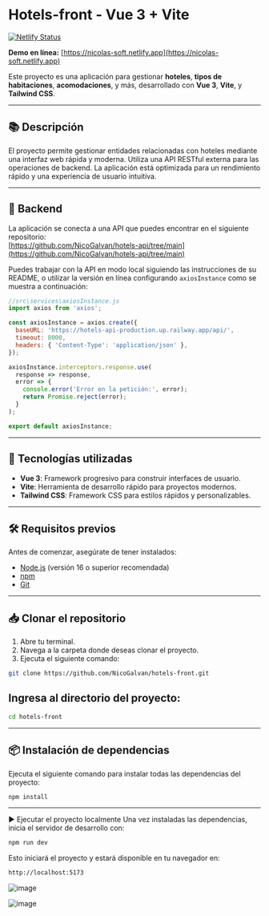 # **Hotels-front - Vue 3 + Vite**

[![Netlify Status](https://api.netlify.com/api/v1/badges/016ae7e9-4683-4f97-9539-37a347947432/deploy-status)](https://app.netlify.com/sites/nicolas-soft/deploys)

**Demo en línea:** [https://nicolas-soft.netlify.app](https://nicolas-soft.netlify.app)

Este proyecto es una aplicación para gestionar **hoteles**, **tipos de habitaciones**, **acomodaciones**, y más, desarrollado con **Vue 3**, **Vite**, y **Tailwind CSS**.

---

## **📚 Descripción**

El proyecto permite gestionar entidades relacionadas con hoteles mediante una interfaz web rápida y moderna. Utiliza una API RESTful externa para las operaciones de backend. La aplicación está optimizada para un rendimiento rápido y una experiencia de usuario intuitiva.

---

## **🔗 Backend**

La aplicación se conecta a una API que puedes encontrar en el siguiente repositorio:  
[https://github.com/NicoGalvan/hotels-api/tree/main](https://github.com/NicoGalvan/hotels-api/tree/main)  

Puedes trabajar con la API en modo local siguiendo las instrucciones de su README, o utilizar la versión en línea configurando `axiosInstance` como se muestra a continuación:

```js
//src\services\axiosInstance.js
import axios from 'axios';

const axiosInstance = axios.create({
  baseURL: 'https://hotels-api-production.up.railway.app/api/',
  timeout: 8000,
  headers: { 'Content-Type': 'application/json' },
});

axiosInstance.interceptors.response.use(
  response => response,
  error => {
    console.error('Error en la petición:', error);
    return Promise.reject(error);
  }
);

export default axiosInstance;
```

---

## 🚀 Tecnologías utilizadas

- **Vue 3**: Framework progresivo para construir interfaces de usuario.
- **Vite**: Herramienta de desarrollo rápido para proyectos modernos.
- **Tailwind CSS**: Framework CSS para estilos rápidos y personalizables.

---

## 🛠️ Requisitos previos

Antes de comenzar, asegúrate de tener instalados:

- [Node.js](https://nodejs.org/) (versión 16 o superior recomendada)
- [npm](https://www.npmjs.com/)
- [Git](https://git-scm.com/)

---

## 📥 Clonar el repositorio

1. Abre tu terminal.
2. Navega a la carpeta donde deseas clonar el proyecto.
3. Ejecuta el siguiente comando:

```bash
git clone https://github.com/NicoGalvan/hotels-front.git
```

## Ingresa al directorio del proyecto:

```bash
cd hotels-front
```

---

## 📦 Instalación de dependencias
Ejecuta el siguiente comando para instalar todas las dependencias del proyecto:

```bash
npm install
```

---

▶️ Ejecutar el proyecto localmente
Una vez instaladas las dependencias, inicia el servidor de desarrollo con:

```bash
npm run dev
```
Esto iniciará el proyecto y estará disponible en tu navegador en:
```bash
http://localhost:5173
```

![image](https://github.com/user-attachments/assets/eb623d92-299c-4815-ae4d-5e7f2c517cd1)

![image](https://github.com/user-attachments/assets/dd0fcef1-60e5-4ef5-a03a-fe3fd7d1199d)


